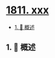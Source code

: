 # [1811. xxx](https://github.com/Tdahuyou/TNotes.leetcode/tree/main/notes/1811.%20xxx)

<!-- region:toc -->

- [1. 📝 概述](#1--概述)

<!-- endregion:toc -->

## 1. 📝 概述
